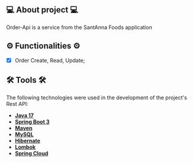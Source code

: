 ## 💻 About project 💻
Order-Api is a service from the SantAnna Foods application
## ⚙️ Functionalities ⚙️
- [x] Order Create, Read, Update;

## 🛠 Tools 🛠
The following technologies were used in the development of the project's Rest API:
- **[Java 17](https://www.oracle.com/java)**
- **[Spring Boot 3](https://spring.io/projects/spring-boot)**
- **[Maven](https://maven.apache.org)**
- **[MySQL](https://www.mysql.com)**
- **[Hibernate](https://hibernate.org)**
- **[Lombok](https://projectlombok.org)**
- **[Spring Cloud]()**